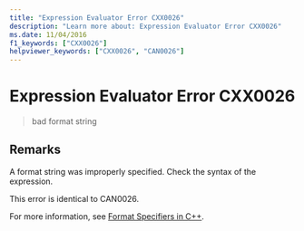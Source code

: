 ```yaml
---
title: "Expression Evaluator Error CXX0026"
description: "Learn more about: Expression Evaluator Error CXX0026"
ms.date: 11/04/2016
f1_keywords: ["CXX0026"]
helpviewer_keywords: ["CXX0026", "CAN0026"]
---
```

# Expression Evaluator Error CXX0026

> bad format string

## Remarks

A format string was improperly specified. Check the syntax of the expression.

This error is identical to CAN0026.

For more information, see [Format Specifiers in C++](/visualstudio/debugger/format-specifiers-in-cpp).
